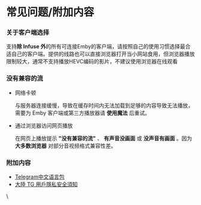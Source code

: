 # 常见问题/附加内容

### 关于客户端选择 <a href="#guan-yu-ke-hu-duan-xuan-ze" id="guan-yu-ke-hu-duan-xuan-ze"></a>

支持**除 Infuse 外**的所有可连接Emby的客户端，请按照自己的使用习惯选择最合适自己的客户端。提供的线路也可以直接浏览器打开当小网站食用，但浏览器播放限制较大，通常不支持播放HEVC编码的影片，不建议使用浏览器在线观看

### **没有兼容的流** <a href="#mei-you-jian-rong-de-liu" id="mei-you-jian-rong-de-liu"></a>

*   网络卡顿

    与服务器连接缓慢，导致在缓存时间内无法加载到足够的内容导致无法播放，需要为 Emby 客户端或第三方播放器请 **使用魔法** 后重试。
*   通过浏览器访问网页播放

    在网页上播放提示 **"没有兼容的流"** 、 **有声音没画面** 或 **没声音有画面** 。因为**大多数浏览器** 对部分音视频格式兼容性差。

### 附加内容 <a href="#fu-jia-nei-rong" id="fu-jia-nei-rong"></a>

* [Telegram中文语言包](https://telegra.ph/%E6%9B%B4%E5%A4%9A%E7%9A%84-Telegram-%E4%B8%AD%E6%96%87%E5%8C%96%E7%89%88%E6%9C%AC-02-02)
* [大陸 TG 用戶隱私安全須知](https://telegra.ph/%E5%A4%A7%E9%99%B8-TG-%E7%94%A8%E6%88%B6%E9%9A%B1%E7%A7%81%E5%AE%89%E5%85%A8%E9%A0%88%E7%9F%A5-03-05)

\
